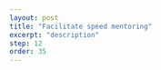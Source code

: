 ```yaml
---
layout: post
title: "Facilitate speed mentoring"
excerpt: "description"
step: 12
order: 35
---
```


